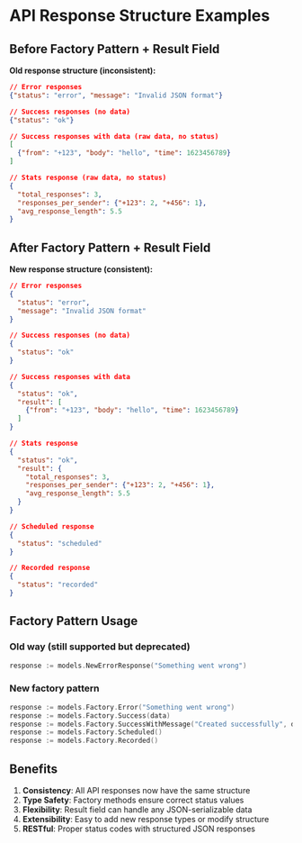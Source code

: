 # API Response Structure Examples

## Before Factory Pattern + Result Field

**Old response structure (inconsistent):**

```json
// Error responses
{"status": "error", "message": "Invalid JSON format"}

// Success responses (no data)
{"status": "ok"}

// Success responses with data (raw data, no status)
[
  {"from": "+123", "body": "hello", "time": 1623456789}
]

// Stats response (raw data, no status)
{
  "total_responses": 3,
  "responses_per_sender": {"+123": 2, "+456": 1},
  "avg_response_length": 5.5
}
```

## After Factory Pattern + Result Field

**New response structure (consistent):**

```json
// Error responses
{
  "status": "error",
  "message": "Invalid JSON format"
}

// Success responses (no data)
{
  "status": "ok"
}

// Success responses with data
{
  "status": "ok",
  "result": [
    {"from": "+123", "body": "hello", "time": 1623456789}
  ]
}

// Stats response
{
  "status": "ok",
  "result": {
    "total_responses": 3,
    "responses_per_sender": {"+123": 2, "+456": 1},
    "avg_response_length": 5.5
  }
}

// Scheduled response
{
  "status": "scheduled"
}

// Recorded response
{
  "status": "recorded"
}
```

## Factory Pattern Usage

### Old way (still supported but deprecated)

```go
response := models.NewErrorResponse("Something went wrong")
```

### New factory pattern

```go
response := models.Factory.Error("Something went wrong")
response := models.Factory.Success(data)
response := models.Factory.SuccessWithMessage("Created successfully", data)
response := models.Factory.Scheduled()
response := models.Factory.Recorded()
```

## Benefits

1. **Consistency**: All API responses now have the same structure
2. **Type Safety**: Factory methods ensure correct status values
3. **Flexibility**: Result field can handle any JSON-serializable data
4. **Extensibility**: Easy to add new response types or modify structure
5. **RESTful**: Proper status codes with structured JSON responses
